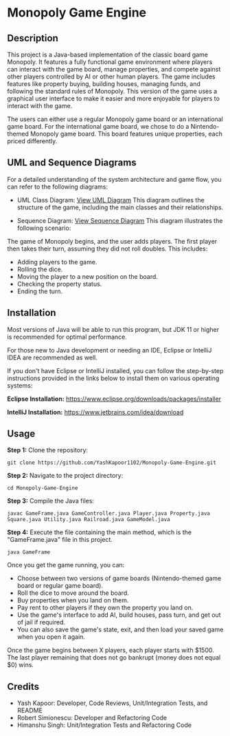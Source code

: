# Monopoly Game Engine

## Description
This project is a Java-based implementation of the classic board game Monopoly. It features a fully 
functional game environment where players can interact with the game board, manage properties, and
compete against other players controlled by AI or other human players. The game includes features
like property buying, building houses, managing funds, and following the standard rules of Monopoly.
This version of the game uses a graphical user interface to make it easier and more enjoyable 
for players to interact with the game. 

The users can either use a regular Monopoly game board or an international game board. 
For the international game board, we chose to do a Nintendo-themed Monopoly game board. 
This board features unique properties, each priced differently. 

## UML and Sequence Diagrams
For a detailed understanding of the system architecture and game flow, you can refer to the following diagrams:

- UML Class Diagram: <a href="https://drive.google.com/file/d/14Xaagq7EtpoLgR8kqka7vR9qQe24VJWw/view?usp=sharing">View UML Diagram</a>
This diagram outlines the structure of the game, including the main classes and their relationships.

- Sequence Diagram: <a href="https://drive.google.com/file/d/1x1JRakijuZSqmNUnJa6zI2E-5qXD8Ngh/view?usp=sharing">View Sequence Diagram</a>
This diagram illustrates the following scenario:

The game of Monopoly begins, and the user adds players. The first player then takes their turn, assuming they did not roll doubles. This includes:
- Adding players to the game.
- Rolling the dice.
- Moving the player to a new position on the board.
- Checking the property status. 
- Ending the turn.

## Installation
Most versions of Java will be able to run this program, but JDK 11 or higher is recommended 
for optimal performance.

For those new to Java development or needing an IDE, Eclipse or IntelliJ IDEA are
recommended as well.

If you don't have Eclipse or IntelliJ installed, you can follow the step-by-step instructions
provided in the links below to install them on various operating systems:

**Eclipse Installation:**
https://www.eclipse.org/downloads/packages/installer

**IntelliJ Installation:**
https://www.jetbrains.com/idea/download

## Usage
**Step 1:** Clone the repository:
```
git clone https://github.com/YashKapoor1102/Monopoly-Game-Engine.git
```
**Step 2:** Navigate to the project directory:
```
cd Monopoly-Game-Engine
```
**Step 3:** Compile the Java files:
```
javac GameFrame.java GameController.java Player.java Property.java Square.java Utility.java Railroad.java GameModel.java
```
**Step 4:** Execute the file containing the main method, which is the "GameFrame.java" file
in this project. 
```
java GameFrame
```

Once you get the game running, you can:
- Choose between two versions of game boards (Nintendo-themed game board or regular game board).
- Roll the dice to move around the board.
- Buy properties when you land on them.
- Pay rent to other players if they own the property you land on.
- Use the game's interface to add AI, build houses, pass turn, and get out of jail if required.
- You can also save the game's state, exit, and then load your saved game when you open it again.

Once the game begins between X players, each player starts with $1500. The last player remaining
that does not go bankrupt (money does not equal $0) wins.

## Credits
- Yash Kapoor: Developer, Code Reviews, Unit/Integration Tests, and README
- Robert Simionescu: Developer and Refactoring Code
- Himanshu Singh: Unit/Integration Tests and Refactoring Code
